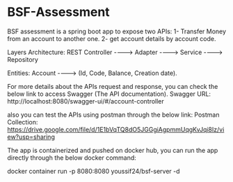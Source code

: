 # BSF-Assessment

BSF assessment is a spring boot app to expose two APIs:
1- Transfer Money from an account to another one.
2- get account details by account code.

Layers Architecture: 
REST Controller ----> Adapter ----> Service ----> Repository

Entities:
Account ----> (Id, Code, Balance, Creation date).


For more details about the APIs request and response, you can check the below link to access Swagger (The API documentation).
Swagger URL: 
http://localhost:8080/swagger-ui/#/account-controller

also you can test the APIs using postman through the below link:
Postman Collection:
https://drive.google.com/file/d/1E1bVqTQ8dO5JGGgiAgpmmUqgKvJqi8Iz/view?usp=sharing

The app is containerized and pushed on docker hub, you can run the app directly through the below docker command:

docker container run -p 8080:8080 youssif24/bsf-server -d

